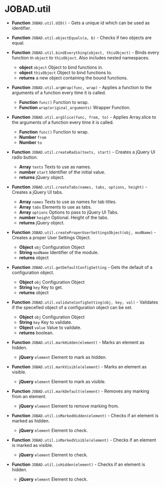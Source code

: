 # JOBAD.util

* **Function** `JOBAD.util.UID()` - Gets a unique id which can be used as identifier. 
* **Function** `JOBAD.util.objectEquals(a, b)` - Checks if two objects are equal. 
* **Function** `JOBAD.util.bindEverything(object, thisObject)` - Binds every function in `object` to `thisObject`. Also includes nested namespaces. 
	* **object** `object` Object to bind functions in. 
	* **object** `thisObject` Object to bind functions to. 
	* **returns** a new object containing the bound functions. 	
* **Function** `JOBAD.util.argWrap(func, wrap)` - Applies a function to the arguments of a function every time it is called. 
	* **Function** `func()` Function to wrap. 
	* **Function** `wrap(original_arguments)` Wrapper Function. 
	
* **Function** `JOBAD.util.argSlice(func, from, to)` - Applies Array.slice to the arguments of a function every time it is called. 
	* **Function** `func()` Function to wrap. 
	* **Number** `from` 
	* **Number** `to`
	

* **Function** `JOBAD.util.createRadio(texts, start)` - Creates a jQuery UI radio button. 
	* **Array** `texts` Texts to use as names. 
	* **number** `start` Identifier of the initial value.  
	* **returns** jQuery object. 
* **Function** `JOBAD.util.createTabs(names, tabs, options, height)` - Creates a jQuery UI tabs. 
	* **Array** `names` Texts to use as names for tab titles. 
	* **Array** `tabs` Elements to use as tabs. 
	* **Array** `options` Options to pass to jQuery UI Tabs. 
	* **number** `height` Optional. Height of the tabs. 
	* **returns** jQuery object. 


* **Function** `JOBAD.util.createProperUserSettingsObject(obj, modName)` - Creates a proper User Settings Object. 
	* **Object** `obj` Configuration Object
	* **String** `modName` Identifier of the module. 
	* **returns** object
	
* **Function** `JOBAD.util.getDefaultConfigSetting` - Gets the default of a configuration object. 
	* **Object** `obj` Configuration Object
	* **String** `key` Key to get. 
	* **returns** object

* **Function** `JOBAD.util.validateConfigSetting(obj, key, val)` - Validates if the specefied object of a configuration object can be set. 
	* **Object** `obj` Configuration Object
	* **String** `key` Key to validate. 
	* **Object** `value` Value to vaildate. 
	* **returns** boolean. 

* **Function** `JOBAD.util.markHidden(element)` - Marks an element as hidden. 
	* **jQuery** `element` Element to mark as hidden. 


* **Function** `JOBAD.util.markVisible(element)` - Marks an element as visible. 
	* **jQuery** `element` Element to mark as visible. 


* **Function** `JOBAD.util.markDefault(element)` - Removes any marking from an element.  
	* **jQuery** `element` Element to remove marking from. 

* **Function** `JOBAD.util.isMarkedHidden(element)` - Checks if an element is marked as hidden. 
	* **jQuery** `element` Element to check. 

* **Function** `JOBAD.util.isMarkedVisible(element)` - Checks if an element is marked as visible. 
	* **jQuery** `element` Element to check. 

* **Function** `JOBAD.util.isHidden(element)` - Checks if an element is hidden. 
	* **jQuery** `element` Element to check. 